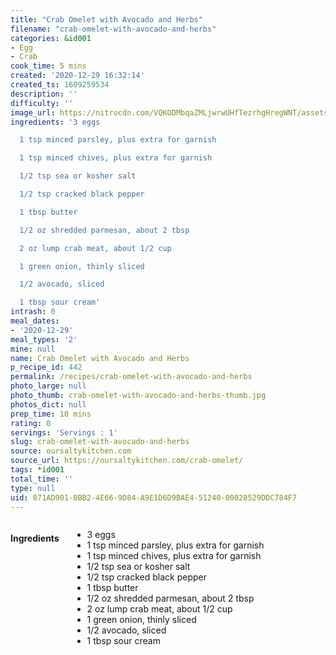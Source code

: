 ```yaml
---
title: "Crab Omelet with Avocado and Herbs"
filename: "crab-omelet-with-avocado-and-herbs"
categories: &id001
- Egg
- Crab
cook_time: 5 mins
created: '2020-12-29 16:32:14'
created_ts: 1609259534
description: ''
difficulty: ''
image_url: https://nitrocdn.com/VQKODMbqaZMLjwrwUHfTezrhgHregWNT/assets/static/optimized/rev-fea8353/wp-content/uploads/2018/05/crab-avocado-omelet-1-200x300.jpg
ingredients: '3 eggs

  1 tsp minced parsley, plus extra for garnish

  1 tsp minced chives, plus extra for garnish

  1/2 tsp sea or kosher salt

  1/2 tsp cracked black pepper

  1 tbsp butter

  1/2 oz shredded parmesan, about 2 tbsp

  2 oz lump crab meat, about 1/2 cup

  1 green onion, thinly sliced

  1/2 avocado, sliced

  1 tbsp sour cream'
intrash: 0
meal_dates:
- '2020-12-29'
meal_types: '2'
mine: null
name: Crab Omelet with Avocado and Herbs
p_recipe_id: 442
permalink: /recipes/crab-omelet-with-avocado-and-herbs
photo_large: null
photo_thumb: crab-omelet-with-avocado-and-herbs-thumb.jpg
photos_dict: null
prep_time: 10 mins
rating: 0
servings: 'Servings : 1'
slug: crab-omelet-with-avocado-and-herbs
source: oursaltykitchen.com
source_url: https://oursaltykitchen.com/crab-omelet/
tags: *id001
total_time: ''
type: null
uid: 071AD901-0BB2-4E66-9D84-A9E1D6D9BAE4-51240-00028529DDC784F7
---
```

<div class="large-8 medium-7 columns" id="writeup">	</div><!-- #writeup -->
</div><!-- #row-one -->
<div class="row" id="row-two">	<div class="medium-4 small-5 columns" id="ingredients"><h4>Ingredients</h4><div class="box box-ingredients content"><ul>
<li>3 eggs</li>
<li>1 tsp minced parsley, plus extra for garnish</li>
<li>1 tsp minced chives, plus extra for garnish</li>
<li>1/2 tsp sea or kosher salt</li>
<li>1/2 tsp cracked black pepper</li>
<li>1 tbsp butter</li>
<li>1/2 oz shredded parmesan, about 2 tbsp</li>
<li>2 oz lump crab meat, about 1/2 cup</li>
<li>1 green onion, thinly sliced</li>
<li>1/2 avocado, sliced</li>
<li>1 tbsp sour cream</li>
</ul>
</div>	</div>	<div class="medium-6 small-7 columns" id="directions">	</div>
